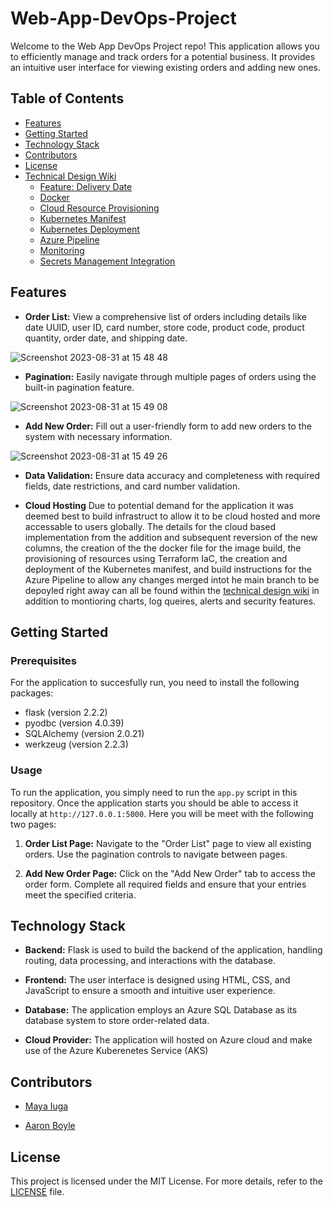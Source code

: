 # Web-App-DevOps-Project

Welcome to the Web App DevOps Project repo! This application allows you to efficiently manage and track orders for a potential business. It provides an intuitive user interface for viewing existing orders and adding new ones.

## Table of Contents

- [Features](#features)
- [Getting Started](#getting-started)
- [Technology Stack](#technology-stack)
- [Contributors](#contributors)
- [License](#license)
- [Technical Design Wiki](https://github.com/aaboyle878/Web-App-DevOps-Project/wiki)
  - [Feature: Delivery Date](https://github.com/aaboyle878/Web-App-DevOps-Project/wiki/Delivery-Date)
  - [Docker](https://github.com/aaboyle878/Web-App-DevOps-Project/wiki/Docker)
  - [Cloud Resource Provisioning](https://github.com/aaboyle878/Web-App-DevOps-Project/wiki/Cloud-Resource-Provisioning)
  - [Kubernetes Manifest](https://github.com/aaboyle878/Web-App-DevOps-Project/wiki/Kubernetes-Manifest)
  - [Kubernetes Deployment](https://github.com/aaboyle878/Web-App-DevOps-Project/wiki/Kubernetes-Deployment)
  - [Azure Pipeline](https://github.com/aaboyle878/Web-App-DevOps-Project/wiki/Azure-Pipeline)
  - [Monitoring](https://github.com/aaboyle878/Web-App-DevOps-Project/wiki/Monitoring)
  - [Secrets Management Integration](https://github.com/aaboyle878/Web-App-DevOps-Project/wiki/Secrets-Management-Integration)

## Features

- **Order List:** View a comprehensive list of orders including details like date UUID, user ID, card number, store code, product code, product quantity, order date, and shipping date.
  
![Screenshot 2023-08-31 at 15 48 48](https://github.com/maya-a-iuga/Web-App-DevOps-Project/assets/104773240/3a3bae88-9224-4755-bf62-567beb7bf692)

- **Pagination:** Easily navigate through multiple pages of orders using the built-in pagination feature.
  
![Screenshot 2023-08-31 at 15 49 08](https://github.com/maya-a-iuga/Web-App-DevOps-Project/assets/104773240/d92a045d-b568-4695-b2b9-986874b4ed5a)

- **Add New Order:** Fill out a user-friendly form to add new orders to the system with necessary information.
  
![Screenshot 2023-08-31 at 15 49 26](https://github.com/maya-a-iuga/Web-App-DevOps-Project/assets/104773240/83236d79-6212-4fc3-afa3-3cee88354b1a)

- **Data Validation:** Ensure data accuracy and completeness with required fields, date restrictions, and card number validation.

- **Cloud Hosting** Due to potential demand for the application it was deemed best to build infrastruct to allow it to be cloud hosted and more accessable to users globally. The details for the cloud based implementation from the addition and subsequent reversion of the new columns, the creation of the the docker file for the image build, the provisioning of resources using Terraform IaC, the creation and deployment of the Kubernetes manifest, and build instructions for the Azure Pipeline to allow any changes merged intot he main branch to be depoyled right away can all be found within the [technical design wiki](https://github.com/aaboyle878/Web-App-DevOps-Project/wiki) in addition to montioring charts, log queires, alerts and security features.

## Getting Started

### Prerequisites

For the application to succesfully run, you need to install the following packages:

- flask (version 2.2.2)
- pyodbc (version 4.0.39)
- SQLAlchemy (version 2.0.21)
- werkzeug (version 2.2.3)

### Usage

To run the application, you simply need to run the `app.py` script in this repository. Once the application starts you should be able to access it locally at `http://127.0.0.1:5000`. Here you will be meet with the following two pages:

1. **Order List Page:** Navigate to the "Order List" page to view all existing orders. Use the pagination controls to navigate between pages.

2. **Add New Order Page:** Click on the "Add New Order" tab to access the order form. Complete all required fields and ensure that your entries meet the specified criteria.

## Technology Stack

- **Backend:** Flask is used to build the backend of the application, handling routing, data processing, and interactions with the database.

- **Frontend:** The user interface is designed using HTML, CSS, and JavaScript to ensure a smooth and intuitive user experience.

- **Database:** The application employs an Azure SQL Database as its database system to store order-related data.

- **Cloud Provider:** The application will hosted on Azure cloud and make use of the Azure Kuberenetes Service (AKS)

## Contributors 

- [Maya Iuga](https://github.com/maya-a-iuga)

- [Aaron Boyle](https://github.com/aaboyle878)

## License

This project is licensed under the MIT License. For more details, refer to the [LICENSE](LICENSE) file.

